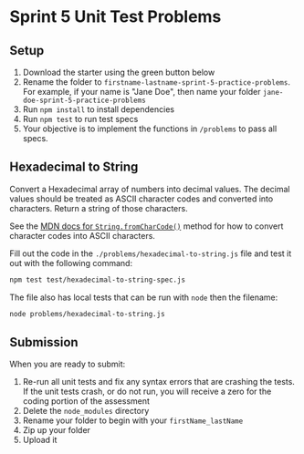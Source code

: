 # Sprint 5 Unit Test Problems

## Setup

1. Download the starter using the green button below
2. Rename the folder to `firstname-lastname-sprint-5-practice-problems`. For
   example, if your name is "Jane Doe", then name your folder
   `jane-doe-sprint-5-practice-problems`
3. Run `npm install` to install dependencies
4. Run `npm test` to run test specs
5. Your objective is to implement the functions in `/problems` to pass all
   specs.

## Hexadecimal to String

Convert a Hexadecimal array of numbers into decimal values. The decimal values
should be treated as ASCII character codes and converted into characters. Return
a string of those characters.

See the [MDN docs for `String.fromCharCode()`][fromCharCode-mdn] method
for how to convert character codes into ASCII characters.

Fill out the code in the `./problems/hexadecimal-to-string.js` file and test
it out with the following command:

```bash
npm test test/hexadecimal-to-string-spec.js
```

The file also has local tests that can be run with `node` then the filename:

```bash
node problems/hexadecimal-to-string.js
```

## Submission

When you are ready to submit:

1. Re-run all unit tests and fix any syntax errors that are crashing the tests. If
the unit tests crash, or do not run, you will receive a zero for the coding
portion of the assessment
2. Delete the `node_modules` directory
3. Rename your folder to begin with your `firstName_lastName`
4. Zip up your folder
5. Upload it

[fromcharcode-mdn]: https://developer.mozilla.org/en-US/docs/Web/JavaScript/Reference/Global_Objects/String/fromCharCode